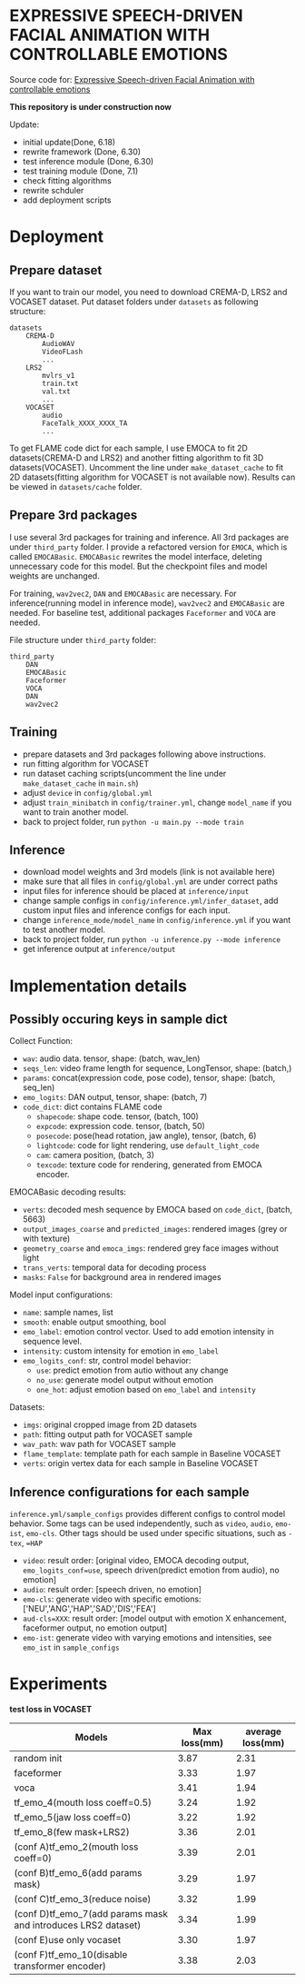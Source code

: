 # EXPRESSIVE SPEECH-DRIVEN FACIAL ANIMATION WITH CONTROLLABLE EMOTIONS

Source code for: [Expressive Speech-driven Facial Animation with controllable emotions](https://arxiv.org/abs/2301.02008)

**This repository is under construction now**

Update:

- initial update(Done, 6.18)
- rewrite framework (Done, 6.30)
- test inference module (Done, 6.30)
- test training module (Done, 7.1)
- check fitting algorithms
- rewrite schduler
- add deployment scripts

# Deployment

## Prepare dataset

If you want to train our model, you need to download CREMA-D, LRS2 and VOCASET dataset. Put dataset folders under `datasets` as following structure:

```
datasets
    CREMA-D
        AudioWAV
        VideoFLash
        ...
    LRS2
        mvlrs_v1
        train.txt
        val.txt
        ...
    VOCASET
        audio
        FaceTalk_XXXX_XXXX_TA
        ...
```

To get FLAME code dict for each sample, I use EMOCA to fit 2D datasets(CREMA-D and LRS2) and another fitting algorithm to fit 3D datasets(VOCASET). Uncomment the line under `make_dataset_cache` to fit 2D datasets(fitting algorithm for VOCASET is not available now). Results can be viewed in `datasets/cache` folder.

## Prepare 3rd packages

I use several 3rd packages for training and inference. All 3rd packages are under `third_party` folder. I provide a refactored version for `EMOCA`, which is called `EMOCABasic`. `EMOCABasic` rewrites the model interface, deleting unnecessary code for this model. But the checkpoint files and model weights are unchanged.

For training, `wav2vec2`, `DAN` and `EMOCABasic` are necessary. For inference(running model in inference mode), `wav2vec2` and `EMOCABasic` are needed. For baseline test, additional packages `Faceformer` and `VOCA` are needed.

File structure under `third_party` folder:

```
third_party
    DAN
    EMOCABasic
    Faceformer
    VOCA
    DAN
    wav2vec2
```

## Training

- prepare datasets and 3rd packages following above instructions.
- run fitting algorithm for VOCASET
- run dataset caching scripts(uncomment the line under `make_dataset_cache` in `main.sh`)
- adjust `device` in `config/global.yml`
- adjust `train_minibatch` in `config/trainer.yml`, change `model_name` if you want to train another model.
- back to project folder, run `python -u main.py --mode train`



## Inference

- download model weights and 3rd models (link is not available here)
- make sure that all files in `config/global.yml` are under correct paths
- input files for inference should be placed at `inference/input`
- change sample configs in `config/inference.yml/infer_dataset`, add custom input files and inference configs for each input.
- change `inference_mode/model_name` in `config/inference.yml` if you want to test another model.
- back to project folder, run `python -u inference.py --mode inference`
- get inference output at `inference/output`

# Implementation details

## Possibly occuring keys in sample dict

Collect Function:
- `wav`: audio data. tensor, shape: (batch, wav_len)
- `seqs_len`: video frame length for sequence, LongTensor, shape: (batch,)
- `params`: concat(expression code, pose code), tensor, shape: (batch, seq_len)
- `emo_logits`: DAN output, tensor, shape: (batch, 7)
- `code_dict`: dict contains FLAME code
    + `shapecode`: shape code. tensor, (batch, 100)
    + `expcode`: expression code. tensor, (batch, 50)
    + `posecode`: pose(head rotation, jaw angle), tensor, (batch, 6)
    + `lightcode`: code for light rendering, use `default_light_code`
    + `cam`: camera position, (batch, 3)
    + `texcode`: texture code for rendering, generated from EMOCA encoder.

EMOCABasic decoding results:
- `verts`: decoded mesh sequence by EMOCA based on `code_dict`, (batch, 5663)
- `output_images_coarse` and `predicted_images`: rendered images (grey or with texture)
- `geometry_coarse` and `emoca_imgs`: rendered grey face images without light
- `trans_verts`: temporal data for decoding process
- `masks`: `False` for background area in rendered images

Model input configurations:
- `name`: sample names, list
- `smooth`: enable output smoothing, bool
- `emo_label`: emotion control vector. Used to add emotion intensity in sequence level.
- `intensity`: custom intensity for emotion in `emo_label`
- `emo_logits_conf`: str, control model behavior:
    + `use`: predict emotion from autio without any change
    + `no_use`: generate model output without emotion
    + `one_hot`: adjust emotion based on `emo_label` and `intensity`

Datasets:
- `imgs`: original cropped image from 2D datasets
- `path`: fitting output path for VOCASET sample
- `wav_path`: wav path for VOCASET sample
- `flame_template`: template path for each sample in Baseline VOCASET
- `verts`: origin vertex data for each sample in Baseline VOCASET

## Inference configurations for each sample

`inference.yml/sample_configs` provides different configs to control model behavior. Some tags can be used independently, such as `video`, `audio`, `emo-ist`, `emo-cls`. Other tags should be used under specific situations, such as `-tex`, `=HAP`
- `video`: result order: [original video, EMOCA decoding output, `emo_logits_conf=use`, speech driven(predict emotion from audio), no emotion]
- `audio`: result order: [speech driven, no emotion]
- `emo-cls`: generate video with specific emotions: ['NEU','ANG','HAP','SAD','DIS','FEA']
- `aud-cls=XXX`: result order: [model output with emotion X enhancement, faceformer output, no emotion output]
- `emo-ist`: generate video with varying emotions and intensities, see `emo_ist` in `sample_configs`

# Experiments

**test loss in VOCASET**

Models  | Max loss(mm)| average loss(mm) |
--------- | --------| --------|
random init  | 3.87 | 2.31 |
faceformer | 3.33 | 1.97 |
voca | 3.41 | 1.94 |
tf_emo_4(mouth loss coeff=0.5) | 3.24 | 1.92 |
tf_emo_5(jaw loss coeff=0) | 3.22 | 1.92 |
tf_emo_8(few mask+LRS2) | 3.36 | 2.01
(conf A)tf_emo_2(mouth loss coeff=0) | 3.39 | 2.01 |
(conf B)tf_emo_6(add params mask) | 3.29 | 1.97 |
(conf C)tf_emo_3(reduce noise) | 3.32 | 1.99 |
(conf D)tf_emo_7(add params mask and introduces LRS2 dataset) | 3.34 | 1.99 |
(conf E)use only vocaset | 3.30 | 1.97 |
(conf F)tf_emo_10(disable transformer encoder) | 3.38 | 2.03 |